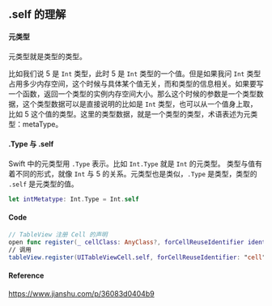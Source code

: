 ## .self 的理解

#### 元类型

元类型就是类型的类型。

比如我们说 5 是 `Int` 类型，此时 5 是 `Int` 类型的一个值。但是如果我问 `Int` 类型占用多少内存空间，这个时候与具体某个值无关，而和类型的信息相关。如果要写一个函数，返回一个类型的实例内存空间大小。那么这个时候的参数是一个类型数据，这个类型数据可以是直接说明的比如是 `Int` 类型，也可以从一个值身上取，比如 5 这个值的类型。这里的类型数据，就是一个类型的类型，术语表述为元类型：metaType。



#### .Type 与 .self

Swift 中的元类型用 `.Type` 表示。比如 `Int.Type` 就是 `Int` 的元类型。
类型与值有着不同的形式，就像 `Int` 与 5 的关系。元类型也是类似，`.Type` 是类型，类型的 `.self` 是元类型的值。

```swift
let intMetatype: Int.Type = Int.self
```



#### Code

```swift
// TableView 注册 Cell 的声明
open func register(_ cellClass: AnyClass?, forCellReuseIdentifier identifier: String)
// 调用
tableView.register(UITableViewCell.self, forCellReuseIdentifier: "cell")
```



#### Reference

https://www.jianshu.com/p/36083d0404b9